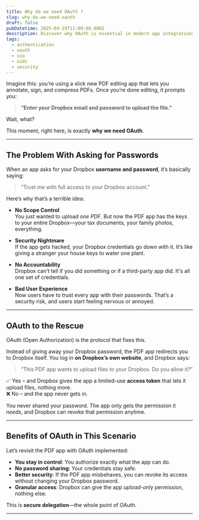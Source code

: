```yaml
---
title: Why do we need OAuth ?
slug: why-do-we-need-oauth
draft: false
pubDatetime: 2025-04-19T11:00:00.000Z
description: Discover why OAuth is essential in modern app integrations through a real-world example of a PDF editor uploading to Dropbox—highlighting security, delegation, and best practices.
tags:
  - authentication
  - oauth
  - sso
  - oidc
  - security
---
```


Imagine this: you’re using a slick new PDF editing app that lets you annotate, sign, and compress PDFs. Once you’re done editing, it prompts you:

> **“Enter your Dropbox email and password to upload the file.”**

Wait, what?

This moment, right here, is exactly **why we need OAuth**.

---

## The Problem With Asking for Passwords

When an app asks for your Dropbox **username and password**, it’s basically saying:

> “Trust me with full access to your Dropbox account.”

Here’s why that’s a terrible idea:

- **No Scope Control**  
  You just wanted to upload *one PDF*. But now the PDF app has the keys to your entire Dropbox—your tax documents, your family photos, everything.

- **Security Nightmare**  
  If the app gets hacked, your Dropbox credentials go down with it. It’s like giving a stranger your house keys to water one plant.

- **No Accountability**  
  Dropbox can't tell if you did something or if a third-party app did. It's all one set of credentials.

- **Bad User Experience**  
  Now users have to trust every app with their passwords. That’s a security risk, and users start feeling nervous or annoyed.

---

## OAuth to the Rescue

OAuth (Open Authorization) is the protocol that fixes this.

Instead of giving away your Dropbox password, the PDF app redirects you to Dropbox itself. You log in **on Dropbox’s own website**, and Dropbox says:

> “This PDF app wants to upload files to your Dropbox. Do you allow it?”

✅ Yes – and Dropbox gives the app a limited-use **access token** that lets it upload files, nothing more.  
❌ No – and the app never gets in.

You never shared your password. The app only gets the permission it *needs*, and Dropbox can revoke that permission anytime.

---

## Benefits of OAuth in This Scenario

Let’s revisit the PDF app with OAuth implemented:

- **You stay in control**: You authorize exactly what the app can do.
- **No password sharing**: Your credentials stay safe.
- **Better security**: If the PDF app misbehaves, you can revoke its access without changing your Dropbox password.
- **Granular access**: Dropbox can give the app *upload-only* permission, nothing else.

This is **secure delegation**—the whole point of OAuth.

---

##
